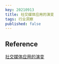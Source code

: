 ```yaml
---
key: 20210913
title: 社交媒体应用的演变
tags: 行业洞察
published: false
---
```



## Reference

[社交媒体应用的演变](https://www.appannie.com/cn/go/the-evolution-of-social-media-apps?utm_source=appannie&utm_medium=email&utm_campaign=apac-emailoneoff-202109-202109-social-report-edm&utm_content=email-&sfdcid=7016F000001Yiwd&mkt_tok=MDcxLVFFRC0yODQAAAF_YfRKPz77bO7fKc4g0xGut6CK3aF7_TdaWghRGYPpBYShs_FWFrgUAie5yr9RBloeChBL-jbf-Vlzyv6FJto2fIbPzqsWY7YBx0752tO7bmcBQTY)